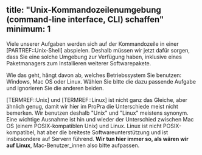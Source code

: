 title: "Unix-Kommandozeilenumgebung (command-line interface, CLI) schaffen"
minimum: 1
---
Viele unserer Aufgaben werden sich auf der Kommandozeile in einer 
[PARTREF::Unix-Shell] abspielen.
Deshalb müssen wir jetzt dafür sorgen, dass Sie eine solche Umgebung zur
Verfügung haben, 
inklusive eines Paketmanagers zum Installieren weiterer Softwarepakete.

Wie das geht, hängt davon ab, welches Betriebssystem Sie benutzen:
Windows, Mac OS oder Linux.
Wählen Sie bitte die dazu passende Aufgabe und ignorieren Sie die
anderen beiden.

[TERMREF::Unix] und [TERMREF::Linux] ist nicht ganz das Gleiche, aber ähnlich genug, damit wir hier
im ProPra die Unterschiede meist nicht bemerken.
Wir benutzen deshalb "Unix" und "Linux" meistens synonym.
Eine wichtige Ausnahme ist hin und wieder der Unterschied zwischen 
Mac OS (einem POSIX-kompatiblen Unix)
und Linux.
Linux ist nicht POSIX-kompatibel, hat aber die breiteste Softwareunterstützung und
ist insbesondere auf Servern führend.
**Wir tun hier immer so, als wären wir auf Linux**, Mac-Benutzer_innen also bitte aufpassen.  